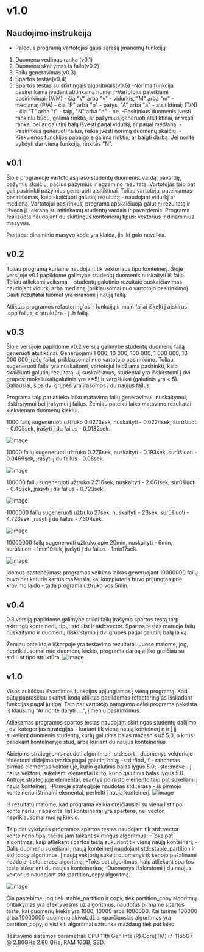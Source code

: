 # v1.0

## Naudojimo instrukcija
- Paledus programą vartotojas gaus sąrašą įmanomų funkcijų:
1. Duomenu vedimas ranka (v0.1)
2. Duomenu skaitymas is failo(v0.2)
3. Failu generavimas(v0.3)
4. Spartos testas(v0.4)
5. Spartos testas su skirtingais algoritmais(v0.5)
-Norima funkcija pasirenkama įvedant atitinkamą numerį
-Vartotojui pateikiami pasirinkimai: (V/M) - čia "V" arba "v" - vidurkis, "M" arba "m" - mediana; (P/A) - čia "P" arba "p" - patys, "A" arba "a" - atsitiktinai; (T/N) - čia "T" arba "t" - taip, "N" arba "n" - ne.
-Pasirinkus duomenis įvesti rankiniu būdu, galima rinktis, ar pažymius generuoti atsitiktinai, ar vesti ranka, bei ar galutinį balą išvesti pagal vidurkį, ar pagal medianą.
-Pasirinkus generuoti failus, reikia įvesti norimą duomenų skaičių.
-Kiekvienos funckijos pabaigoje galima rinktis, ar baigti darbą. Jei norite vykdyti dar vieną funkciją, rinkitės "N".

## v0.1
Šioje programoje vartotojas įrašo studentų duomenis: vardą, pavardę, pažymių skaičių, pačius pažymius ir egzamino rezultatą. Vartotojas taip pat gali pasirinkti pažymius generuoti atsitiktinai. Toliau vartotojui pateikiamas pasirinkimas, kaip skaičiuoti galutinį rezultatą - naudojant vidurkį ar medianą. Vartotojui pasirinkus, programa apskaičiuoja galutinį rezultatą ir išveda jį į ekraną su atitinkamų studentų vardais ir pavardėmis. Programa realizuota naudojant du skirtingus konteinerių tipus: vektorius ir dinaminius masyvus.

Pastaba: dinaminio masyvo kode yra klaida, jis iki galo neveikia.

## v0.2
Toliau programą kuriame naudojant tik vektoriaus tipo konteinerį. Šioje versijoje v0.1 papildome galimybe studentų duomenis nuskaityti iš failo. Toliau atliekami veiksmai - studentų galutinio rezultato suskaičiavimas naudojant vidurkį arba medianą (priklausomai nuo vartotojo pasirinkimo). Gauti rezultatai tuomet yra išrašomi į naują failą.

Atliktas programos refactoring'as - funkcijų ir main failai iškelti į atskirus .cpp failus, o struktūra - į .h failą.

## v0.3
Šioje versijoje papildome v0.2 versiją galimybe studentų duomenų failą generuoti atsitiktinai. Generuojami 1 000, 10 000, 100 000, 1 000 000, 10 000 000 įrašų failai, priklausomai nuo vartotojo pasirinkimo. Toliau sugeneruoti failai yra nuskaitomi, vartotojui leidžiama pasirinkti, kaip skaičiuoti galutinį rezultatą. Jį suskaičiavus, studentai yra išskirstomi į dvi grupes: moksliukai(galutinis yra >=5) ir vargšiukai (galutinis yra < 5). Galiausiai, šios dvi grupės yra įrašomos į du naujus failus.

Programa taip pat atlieka laiko matavimą failų generavimui, nuskaitymui, išskirstymui bei įrašymui į failus. Žemiau pateikti laiko matavimo rezultatai kiekvienam duomenų kiekiui.

1000 failų sugeneruoti užtruko 0.0273sek, nuskaityti - 0.0224sek, surūšiuoti - 0.005sek, įrašyti į du failus - 0.0182sek.

![image](https://user-images.githubusercontent.com/112683136/207101726-feeb1693-2af0-41e2-88fd-7d0c97b706f8.png)


10000 failų sugeneruoti užtruko 0.276sek, nuskaityti - 0.193sek, surūšiuoti - 0.0469sek, įrašyti į du failus - 0.08sek.

![image](https://user-images.githubusercontent.com/112683136/207101777-5781bf33-6de5-4149-a64a-223d6dbd80c8.png)


100000 failų sugeneruoti užtruko 2.716sek, nuskaityti - 2.061sek, surūšiuoti - 0.48sek, įrašyti į du failus - 0.723sek.

![image](https://user-images.githubusercontent.com/112683136/207101884-7775db2e-a491-4b0c-9d68-4106a9403f28.png)


1000000 failų sugeneruoti užtruko 27sek, nuskaityti - 23sek, surūšiuoti - 4.723sek, įrašyti į du failus - 7.304sek.

![image](https://user-images.githubusercontent.com/112683136/207101971-37866f5c-3542-4c88-a942-d9328eb2b467.png)

10000000 failų sugeneruoti užtruko apie 20min, nuskaityti - 6min, surūšiuoti - 1min19sek, įrašyti į du failus - 1min17sek.

![image](https://user-images.githubusercontent.com/112683136/207102078-feda91b9-9a34-464c-a4e6-9c7002cef8d5.png)

Įdomus pastebėjimas: programos veikimo laikas generuojant 10000000 failų buvo net keturis kartus mažensis, kai kompiuteris buvo prijungtas prie krovimo laido - tada programa užtruko vos 5min.

## v0.4

0.3 versiją papildome galimybe atlikti failų įrašymo spartos testą tarp skirtingų konteinerių tipų: std::list ir std::vector. Spartos testas matuoja failų nuskaitymo ir duomenų išskirstymo į dvi grupes pagal galutinį balą laiką.

Žemiau pateiktoje iškarpoje yra testavimo rezultatai. Juose matome, jog, nepriklausomai nuo duomenų kiekio, programa darbą atliko greičiau su std::list tipo struktūra.
![image](https://user-images.githubusercontent.com/112683136/207102862-7a929ce1-c764-4cca-bc73-28486569397d.png)

## v1.0
Visos aukščiau išvardintos funkcijos apjungiamos į vieną programą. Kad būtų paprasčiau skaityti kodą atliktas papildomas refactoring'as išskadant funkcijas pagal jų tipą. Taip pat vartotojo patogumo dėlei programa pakeista iš klausimų "Ar norite daryti ....", į meniu pasirinkimus. 

Atliekamas programos spartos testas naudojant skirtingas studentų dalijimo į dvi kategorijas strategijas - kuriant tik vieną naują konteinerį n ir į jį sukeliant duomenis studentų, kurių galutinis balas mažesnis už 5.0, o kitus paliekant konteineryje stud, arba kuriant du naujus konteinerius.

Abiejoms strategijoms naudoti algoritmai:
-std::sort - duomenys vektoriuje išdėstomi didėjimo tvarka pagal galutinį balą;
-std::find_if - randamas pirmas elementas vektoriuje, kurio galutinis balas lygus 5.0;
-std::move - į naują vektorių sukeliami elementai iki to, kurio galutinis balas lygus 5.0. Antroje strategijoje elementai, esantys po rasto elemento taip pat sukeliami į naują konteinerį;
-Pirmoje strategijoje naudotas std::erase - iš pirmojo konteinerio ištrinami elementai, perkelti į naują konteinerį.
![image](https://user-images.githubusercontent.com/112683136/207106011-a61e5be5-7675-40a9-9431-cf5953126e77.png)

Iš rezultatų matome, kad programa veikia greičiausiai su vienu list tipo konteineriu, ir apskritai list konteineriai yra spartens, nei vector, nepriklausomai nuo jų kiekio.

Taip pat vykdytas programos spartos testas naudojant tik std::vector konteinerio tipą, tačiau jam taikant skirtingus algoritmus:
-Toks pat algoritmas, kaip atliekant spartos testą sukuriant tik vieną naują konteinerį;
-Dalis duomenų sukeliami į naują konteinerį naudojant std::stable_partition ir std::copy algoritmus. Į naują vektorių sukelti duomenys iš senojo pašalinami naudojant std::erase algoritmą;
-Toks pat algoritmas, kaip atliekant spartos testą sukuriant du naujus konteinerius;
 -Duomenys išskirstomi į du naujus vektorius naudojant std::partition_copy algoritmą.
 
![image](https://user-images.githubusercontent.com/112683136/207106643-ba833a48-724f-427c-96eb-22a89aa55114.png)

Čia pastebime, jog tiek stable_partition ir copy, tiek partition_copy algoritmų pritaikymas yra efektyvesnis už algoritmus, naudotus pirmame spartos teste, kai duomenų kiekis yra 1000, 10000 arba 1000000. Kai turime 100000 arba 10000000 duomenų akivaizdžiai sparčiausias algoritmas yra partition_copy, o visi kiti algoritmai užtrunka maždaug tiek pat laiko. 

Testavimo sistemos parametrai: CPU 11th Gen Intel(R) Core(TM) i7-1165G7 @ 2.80GHz 2.80 GHz; RAM 16GB; SSD.
